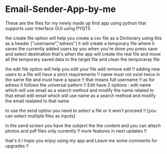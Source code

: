 # Email-Sender-App-by-me
These are the files for my newly made up first app using python that supports user Interface GUI using PYQT5


the create file option will help you create a csv file as a Dictionary using this as a header ["username","adress"]
it will create a temporary file where it saves the currently added users by you when you're done you press save and select destination that's when the app will create the real file and move all the temporary saved data to the target file and clean the temporaray file


the edit file option will help you edit your file add remove edit !! 
adding new users to a file will have a strict requirements !! name must not exist twice in the same file and must have a space !! that means full username !! as for adress it follows the universal pattern !! 
Edit have 2 options : edit name which will use email as a search method and modify the name related to that email 
                      edit email which will use name as a search method and modify the email realated to that name


to use the send optino you need to select a file or it won't proceed !! [you can select multiple files as inputs]

in the send screen you have the subject the the content and you can attach photos and pdf files only currently !! more features in next updates !! 


that's it I hope you enjoy using my app and Leave me some comments for upgrades !! 
